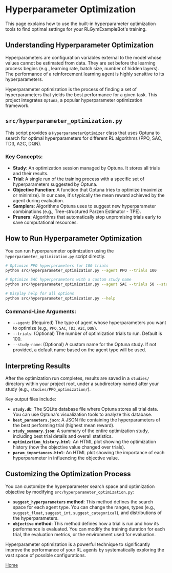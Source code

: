 # Hyperparameter Optimization

This page explains how to use the built-in hyperparameter optimization tools to find optimal settings for your RLGymExampleBot's training.

## Understanding Hyperparameter Optimization

Hyperparameters are configuration variables external to the model whose values cannot be estimated from data. They are set before the learning process begins (e.g., learning rate, batch size, number of hidden layers). The performance of a reinforcement learning agent is highly sensitive to its hyperparameters.

Hyperparameter optimization is the process of finding a set of hyperparameters that yields the best performance for a given task. This project integrates `Optuna`, a popular hyperparameter optimization framework.

## `src/hyperparameter_optimization.py`

This script provides a `HyperparameterOptimizer` class that uses Optuna to search for optimal hyperparameters for different RL algorithms (PPO, SAC, TD3, A2C, DQN).

### Key Concepts:

*   **Study**: An optimization session managed by Optuna. It stores all trials and their results.
*   **Trial**: A single run of the training process with a specific set of hyperparameters suggested by Optuna.
*   **Objective Function**: A function that Optuna tries to optimize (maximize or minimize). In our case, it's typically the mean reward achieved by the agent during evaluation.
*   **Samplers**: Algorithms Optuna uses to suggest new hyperparameter combinations (e.g., Tree-structured Parzen Estimator - TPE).
*   **Pruners**: Algorithms that automatically stop unpromising trials early to save computational resources.

## How to Run Hyperparameter Optimization

You can run hyperparameter optimization using the `hyperparameter_optimization.py` script directly.

```bash
# Optimize PPO hyperparameters for 100 trials
python src/hyperparameter_optimization.py --agent PPO --trials 100

# Optimize SAC hyperparameters with a custom study name
python src/hyperparameter_optimization.py --agent SAC --trials 50 --study-name sac_experiment_v1

# Display help for all options
python src/hyperparameter_optimization.py --help
```

### Command-Line Arguments:

*   `--agent`: (Required) The type of agent whose hyperparameters you want to optimize (e.g., `PPO`, `SAC`, `TD3`, `A2C`, `DQN`).
*   `--trials`: (Optional) The number of optimization trials to run. Default is 100.
*   `--study-name`: (Optional) A custom name for the Optuna study. If not provided, a default name based on the agent type will be used.

## Interpreting Results

After the optimization run completes, results are saved in a `studies/` directory within your project root, under a subdirectory named after your study (e.g., `studies/PPO_optimization/`).

Key output files include:

*   **`study.db`**: The SQLite database file where Optuna stores all trial data. You can use Optuna's visualization tools to analyze this database.
*   **`best_parameters.json`**: A JSON file containing the hyperparameters of the best performing trial (highest mean reward).
*   **`study_summary.json`**: A summary of the entire optimization study, including best trial details and overall statistics.
*   **`optimization_history.html`**: An HTML plot showing the optimization history (how the objective value changed over trials).
*   **`param_importances.html`**: An HTML plot showing the importance of each hyperparameter in influencing the objective value.

## Customizing the Optimization Process

You can customize the hyperparameter search space and optimization objective by modifying `src/hyperparameter_optimization.py`:

*   **`suggest_hyperparameters` method**: This method defines the search space for each agent type. You can change the ranges, types (e.g., `suggest_float`, `suggest_int`, `suggest_categorical`), and distributions of the hyperparameters.
*   **`objective` method**: This method defines how a trial is run and how its performance is evaluated. You can modify the training duration for each trial, the evaluation metrics, or the environment used for evaluation.

Hyperparameter optimization is a powerful technique to significantly improve the performance of your RL agents by systematically exploring the vast space of possible configurations.

[Home](Home.md)